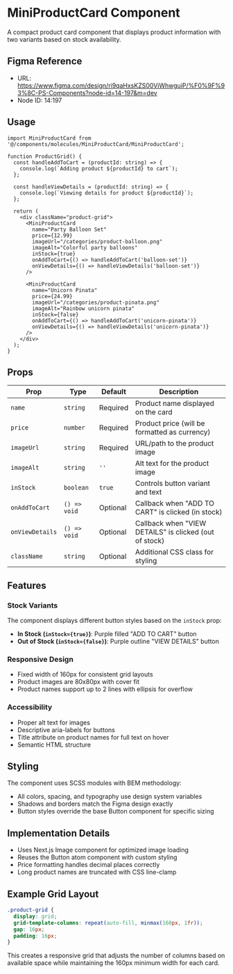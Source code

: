 # MiniProductCard Component

A compact product card component that displays product information with two variants based on stock availability.

## Figma Reference
- URL: https://www.figma.com/design/ri9qaHxsKZS00ViWhwguiP/%F0%9F%93%8C-PS-Components?node-id=14-197&m=dev
- Node ID: 14:197

## Usage

```tsx
import MiniProductCard from '@/components/molecules/MiniProductCard/MiniProductCard';

function ProductGrid() {
  const handleAddToCart = (productId: string) => {
    console.log(`Adding product ${productId} to cart`);
  };

  const handleViewDetails = (productId: string) => {
    console.log(`Viewing details for product ${productId}`);
  };

  return (
    <div className="product-grid">
      <MiniProductCard
        name="Party Balloon Set"
        price={12.99}
        imageUrl="/categories/product-balloon.png"
        imageAlt="Colorful party balloons"
        inStock={true}
        onAddToCart={() => handleAddToCart('balloon-set')}
        onViewDetails={() => handleViewDetails('balloon-set')}
      />
      
      <MiniProductCard
        name="Unicorn Pinata"
        price={24.99}
        imageUrl="/categories/product-pinata.png"
        imageAlt="Rainbow unicorn pinata"
        inStock={false}
        onAddToCart={() => handleAddToCart('unicorn-pinata')}
        onViewDetails={() => handleViewDetails('unicorn-pinata')}
      />
    </div>
  );
}
```

## Props

| Prop | Type | Default | Description |
|------|------|---------|-------------|
| `name` | `string` | Required | Product name displayed on the card |
| `price` | `number` | Required | Product price (will be formatted as currency) |
| `imageUrl` | `string` | Required | URL/path to the product image |
| `imageAlt` | `string` | `''` | Alt text for the product image |
| `inStock` | `boolean` | `true` | Controls button variant and text |
| `onAddToCart` | `() => void` | Optional | Callback when "ADD TO CART" is clicked (in stock) |
| `onViewDetails` | `() => void` | Optional | Callback when "VIEW DETAILS" is clicked (out of stock) |
| `className` | `string` | Optional | Additional CSS class for styling |

## Features

### Stock Variants
The component displays different button styles based on the `inStock` prop:
- **In Stock (`inStock={true}`)**: Purple filled "ADD TO CART" button
- **Out of Stock (`inStock={false}`)**: Purple outline "VIEW DETAILS" button

### Responsive Design
- Fixed width of 160px for consistent grid layouts
- Product images are 80x80px with cover fit
- Product names support up to 2 lines with ellipsis for overflow

### Accessibility
- Proper alt text for images
- Descriptive aria-labels for buttons
- Title attribute on product names for full text on hover
- Semantic HTML structure

## Styling

The component uses SCSS modules with BEM methodology:
- All colors, spacing, and typography use design system variables
- Shadows and borders match the Figma design exactly
- Button styles override the base Button component for specific sizing

## Implementation Details

- Uses Next.js Image component for optimized image loading
- Reuses the Button atom component with custom styling
- Price formatting handles decimal places correctly
- Long product names are truncated with CSS line-clamp

## Example Grid Layout

```css
.product-grid {
  display: grid;
  grid-template-columns: repeat(auto-fill, minmax(160px, 1fr));
  gap: 16px;
  padding: 16px;
}
```

This creates a responsive grid that adjusts the number of columns based on available space while maintaining the 160px minimum width for each card.
